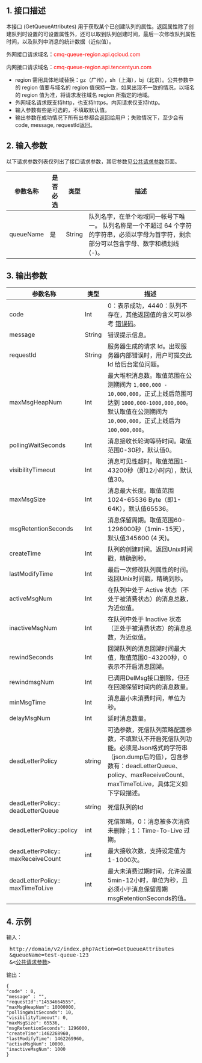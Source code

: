 ## 1. 接口描述

本接口 (GetQueueAttributes) 用于获取某个已创建队列的属性。返回属性除了创建队列时设置的可设置属性外，还可以取到队列创建时间，最后一次修改队列属性时间，以及队列中消息的统计数据（近似值）。

外网接口请求域名：<font style="color:red">cmq-queue-region.api.qcloud.com</font>

内网接口请求域名：<font style="color:red">cmq-queue-region.api.tencentyun.com</font>

- region 需用具体地域替换：gz（广州），sh（上海），bj（北京）。公共参数中的 region 值要与域名的 region 值保持一致，如果出现不一致的情况，以域名的 region 值为准，将请求发往域名 region 所指定的地域。
- 外网域名请求既支持http，也支持https。内网请求仅支持http。
- 输入参数有些是可选的，不填取默认值。
- 输出参数在成功情况下所有出参都会返回给用户；失败情况下，至少会有code, message, requestId返回。

## 2. 输入参数

以下请求参数列表仅列出了接口请求参数，其它参数见[公共请求参数](http://tcecqpoc.fsphere.cn/document/product/295/7279
)页面。

| 参数名称 | 是否必选  | 类型 | 描述 |
|---------|---------|---------|---------|
| queueName| 是| String| 队列名字，在单个地域同一帐号下唯一。 队列名称是一个不超过 64 个字符的字符串，必须以字母为首字符，剩余部分可以包含字母、数字和横划线(-)。|


## 3. 输出参数

| 参数名称 | 类型 | 描述 |
|---------|---------|---------|
| code | Int | 0：表示成功，4440：队列不存在，其他返回值的含义可以参考 [错误码](/doc/api/431/5903)。|
| message | String | 错误提示信息。|
| requestId| String| 服务器生成的请求 Id。出现服务器内部错误时，用户可提交此 Id 给后台定位问题。|
| maxMsgHeapNum| Int| 最大堆积消息数。取值范围在公测期间为 `1,000,000 - 10,000,000`，正式上线后范围可达到 `1000,000-1000,000,000`。默认取值在公测期间为 `10,000,000`，正式上线后为 `100,000,000`。|
| pollingWaitSeconds| Int| 消息接收长轮询等待时间。取值范围0-30秒，默认值0。|
| visibilityTimeout| Int| 消息可见性超时。取值范围1-43200秒（即12小时内），默认值30。|
| maxMsgSize| Int| 消息最大长度。取值范围1024-65536 Byte（即1-64K），默认值65536。|
| msgRetentionSeconds| Int| 消息保留周期。取值范围60-1296000秒（1min-15天），默认值345600 (4 天)。|
| createTime| Int| 队列的创建时间。返回Unix时间戳，精确到秒。|
| lastModifyTime| Int| 最后一次修改队列属性的时间。返回Unix时间戳，精确到秒。|
| activeMsgNum| Int| 在队列中处于 Active 状态（不处于被消费状态）的消息总数，为近似值。|
| inactiveMsgNum| Int| 在队列中处于 Inactive 状态（正处于被消费状态）的消息总数，为近似值。|
|rewindSeconds|Int | 回溯队列的消息回溯时间最大值，取值范围0-43200秒，0表示不开启消息回溯。|
|rewindmsgNum|Int|已调用DelMsg接口删除，但还在回溯保留时间内的消息数量。|
|minMsgTime|Int|消息最小未消费时间，单位为秒。|
|delayMsgNum|Int|延时消息数量。|
|deadLetterPolicy|string|可选参数，死信队列策略配置参数，不填默认不开启死信队列功能。必须是Json格式的字符串（json.dump后的值），包含参数有：deadLetterQueue、policy、maxReceiveCount、maxTimeToLive，具体定义如下字段描述。|
|deadLetterPolicy:: deadLetterQueue|string|死信队列的Id|
|deadLetterPolicy::policy|int|死信策略，0：消息被多次消费未删除；1：Time-To-Live 过期。|
|deadLetterPolicy:: maxReceiveCount|int|最大接收次数，支持设定值为1-1000次。|
|deadLetterPolicy:: maxTimeToLive|int|最大未消费过期时间，允许设置5min-12小时，单位为秒，且必须小于消息保留周期msgRetentionSeconds的值。|

## 4. 示例

输入：

<pre>
 http://domain/v2/index.php?Action=GetQueueAttributes
 &queueName=test-queue-123
 &<<a href="http://tcecqpoc.fsphere.cn/doc/api/229/6976">公共请求参数</a>>
</pre>

输出：

```
{
"code" : 0,
"message" : "",
"requestId":"14534664555",
"maxMsgHeapNum": 10000000,
"pollingWaitSeconds": 10,
"visibilityTimeout": 0,
"maxMsgSize": 65536,
"msgRetentionSeconds": 1296000,
"createTime":1462268960,
"lastModifyTime": 1462269960,
"activeMsgNum": 10000,
"inactiveMsgNum": 1000
}
```






